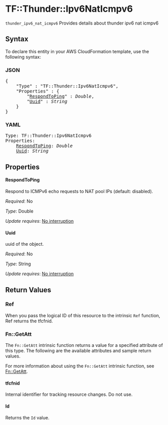 # TF::Thunder::Ipv6NatIcmpv6

`thunder_ipv6_nat_icmpv6` Provides details about thunder ipv6 nat icmpv6

## Syntax

To declare this entity in your AWS CloudFormation template, use the following syntax:

### JSON

<pre>
{
    "Type" : "TF::Thunder::Ipv6NatIcmpv6",
    "Properties" : {
        "<a href="#respondtoping" title="RespondToPing">RespondToPing</a>" : <i>Double</i>,
        "<a href="#uuid" title="Uuid">Uuid</a>" : <i>String</i>
    }
}
</pre>

### YAML

<pre>
Type: TF::Thunder::Ipv6NatIcmpv6
Properties:
    <a href="#respondtoping" title="RespondToPing">RespondToPing</a>: <i>Double</i>
    <a href="#uuid" title="Uuid">Uuid</a>: <i>String</i>
</pre>

## Properties

#### RespondToPing

Respond to ICMPv6 echo requests to NAT pool IPs (default: disabled).

_Required_: No

_Type_: Double

_Update requires_: [No interruption](https://docs.aws.amazon.com/AWSCloudFormation/latest/UserGuide/using-cfn-updating-stacks-update-behaviors.html#update-no-interrupt)

#### Uuid

uuid of the object.

_Required_: No

_Type_: String

_Update requires_: [No interruption](https://docs.aws.amazon.com/AWSCloudFormation/latest/UserGuide/using-cfn-updating-stacks-update-behaviors.html#update-no-interrupt)

## Return Values

### Ref

When you pass the logical ID of this resource to the intrinsic `Ref` function, Ref returns the tfcfnid.

### Fn::GetAtt

The `Fn::GetAtt` intrinsic function returns a value for a specified attribute of this type. The following are the available attributes and sample return values.

For more information about using the `Fn::GetAtt` intrinsic function, see [Fn::GetAtt](https://docs.aws.amazon.com/AWSCloudFormation/latest/UserGuide/intrinsic-function-reference-getatt.html).

#### tfcfnid

Internal identifier for tracking resource changes. Do not use.

#### Id

Returns the <code>Id</code> value.


